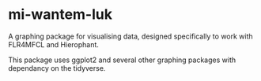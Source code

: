 # mi-wantem-luk
A graphing package for visualising data, designed specifically to work with FLR4MFCL and Hierophant.

This package uses ggplot2 and several other graphing packages with dependancy on the tidyverse.
